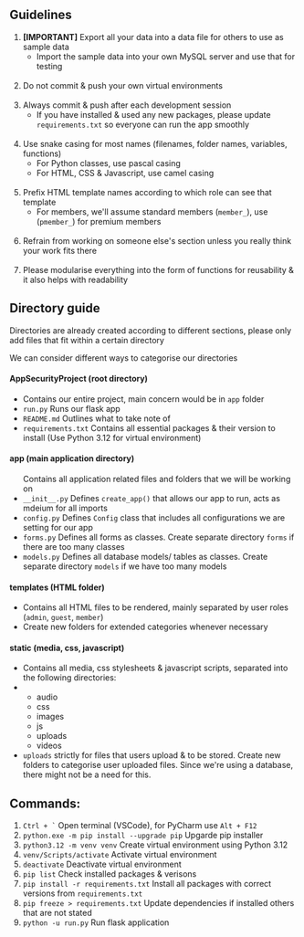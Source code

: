   <h2>Guidelines</h2>
  <ol>
      <li><b>[IMPORTANT]</b> Export all your data into a data file for others to use as sample data
        <ul>
          <li>Import the sample data into your own MySQL server and use that for testing</li>
        </ul>
      </li>
      <br />  
      <li>Do not commit &amp; push your own virtual environments</li>
      <br />
      <li>
          Always commit &amp; push after each development session
          <ul>
              <li>
                  If you have installed &amp; used any new packages,
                  please update <code>requirements.txt</code> so everyone
                  can run the app smoothly
              </li>
          </ul>
      </li>
      <br />
      <li>
          Use snake casing for most names &lpar;filenames, folder names,
          variables, functions&rpar;
          <ul>
              <li>For Python classes, use pascal casing</li>
              <li>For HTML, CSS &amp; Javascript, use camel casing</li>
          </ul>
      </li>
      <br />
      <li>
          Prefix HTML template names according to which role can see that
          template
          <ul>
              <li>
                  For members, we&apos;ll assume standard members
                  &lpar;<code>member_</code>&rpar;, use
                  &lpar;<code>pmember_</code>&rpar; for premium members
              </li>
          </ul>
      </li>
      <br />
      <li>
          Refrain from working on someone else&apos;s section unless you
          really think your work fits there
      </li>
      <br />
      <li>
          Please modularise everything into the form of functions for
          reusability &amp; it also helps with readability
      </li>
  </ol>

  <h2>Directory guide</h2>
  <p>
      Directories are already created according to different sections,
      please only add files that fit within a certain directory
  </p>
  <p>We can consider different ways to categorise our directories</p>

  <h4>AppSecurityProject &lpar;root directory&rpar;</h4>
  <ul>
      <li>
          Contains our entire project, main concern would be in
          <code>app</code>
          folder
      </li>
      <li><code>run.py</code> Runs our flask app</li>
      <li><code>README.md</code> Outlines what to take note of</li>
      <li>
          <code>requirements.txt</code> Contains all essential packages
          &amp; their version to install &lpar;Use Python 3&period;12 for
          virtual environment&rpar;
      </li>
  </ul>

  <h4>app &lpar;main application directory&rpar;</h4>
  <ul>
      Contains all application related files and folders that we will be
      working on
      <li>
          <code>__init__.py</code> Defines <code>create_app()</code> that
          allows our app to run, acts as mdeium for all imports
      </li>
      <li>
          <code>config.py</code> Defines <code>Config</code> class that
          includes all configurations we are setting for our app
      </li>
      <li>
          <code>forms.py</code> Defines all forms as classes. Create
          separate directory <code>forms</code> if there are too many
          classes
      </li>
      <li>
          <code>models.py</code> Defines all database models/ tables as
          classes. Create separate directory <code>models</code> if we
          have too many models
      </li>
  </ul>

  <h4>templates &lpar;HTML folder&rpar;</h4>
  <ul>
      <li>
          Contains all HTML files to be rendered, mainly separated by user
          roles &lpar;<code>admin</code>, <code>guest</code>,
          <code>member</code>&rpar;
      </li>         
      <li>
          Create new folders for extended categories whenever necessary
      </li>
  </ul>

  <h4>static &lpar;media, css, javascript&rpar;</h4>
  <ul>
      <li>
          Contains all media, css stylesheets &amp; javascript scripts,
          separated into the following directories:
      </li>
      <li>
          <ul>
              <li>audio</li>
              <li>css</li>
              <li>images</li>
              <li>js</li>
              <li>uploads</li>
              <li>videos</li>
          </ul>
      </li>
      <li>
          <code>uploads</code> strictly for files that users upload &amp;
          to be stored. Create new folders to categorise user uploaded
          files. Since we're using a database, there might not be a need
          for this.
      </li>
  </ul>

  <h2>Commands:</h2>
  <ol>
      <li><code>Ctrl + `</code> Open terminal &lpar;VSCode&rpar;, for PyCharm use <code>Alt + F12</code></li>
      <li><code>python.exe -m pip install --upgrade pip</code> Upgarde pip installer</li>
      <li><code>python3.12 -m venv venv</code> Create virtual environment using Python 3.12</li>
      <li><code>venv/Scripts/activate</code> Activate virtual environment</li>
      <li><code>deactivate</code> Deactivate virtual environment</li>
      <li><code>pip list</code> Check installed packages &amp; verisons</li>
      <li><code>pip install -r requirements.txt</code> Install all packages with correct versions from <code>requirements.txt</code></li>
      <li><code>pip freeze &gt; requirements.txt</code> Update dependencies if installed others that are not stated</li>
      <li><code>python -u run.py</code> Run flask application</li>
  </ol>
